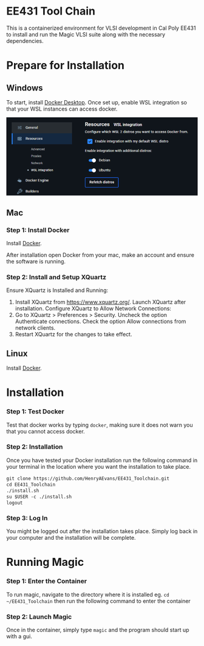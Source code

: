# EE431 Tool Chain
This is a containerized environment for VLSI development in Cal Poly EE431 to install and run the Magic VLSI suite along with the necessary dependencies. 

# Prepare for Installation
## Windows
To start, install [Docker Desktop](https://www.docker.com/products/docker-desktop/). Once set up, enable WSL integration so that your WSL instances can access docker.

![alt text](docs/docker.png)

## Mac

### Step 1: Install Docker
Install [Docker](https://www.docker.com/products/docker-desktop/). 

After installation open Docker from your mac, make an account and ensure the software is running.

### Step 2: Install and Setup XQuartz
Ensure XQuartz is Installed and Running:

1. Install XQuartz from https://www.xquartz.org/. Launch XQuartz after installation. Configure XQuartz to Allow Network Connections:
2. Go to XQuartz > Preferences > Security. Uncheck the option Authenticate connections. Check the option Allow connections from network clients.
3. Restart XQuartz for the changes to take effect.

## Linux

Install [Docker](https://www.docker.com/products/docker-desktop/). 

# Installation

### Step 1: Test Docker

Test that docker works by typing `docker`, making sure it does not warn you that you cannot access docker.

### Step 2: Installation

Once you have tested your Docker installation run the following command in your terminal in the location where you want the installation to take place.

```
git clone https://github.com/HenryAEvans/EE431_Toolchain.git
cd EE431_Toolchain
./install.sh
su $USER -c ./install.sh
logout
```

### Step 3: Log In
You might be logged out after the installation takes place. Simply log back in your computer and the installation will be complete. 

# Running Magic

### Step 1: Enter the Container
To run magic, navigate to the directory where it is installed eg. `cd ~/EE431_Toolchain` then run the following command to enter the container

### Step 2: Launch Magic
Once in the container, simply type `magic` and the program should start up with a gui.

